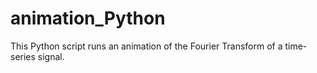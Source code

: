 # animation_Python
This Python script runs an animation of the Fourier Transform of a time-series signal. 
